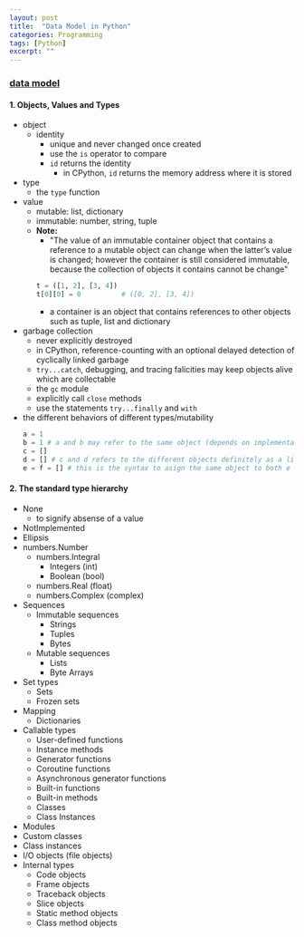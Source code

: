 ```yaml
---
layout: post
title:  "Data Model in Python"
categories: Programming
tags: [Python]
excerpt: ""
---
```

### [data model](https://docs.python.org/3/reference/datamodel.html)
#### 1. Objects, Values and Types 
- object
  - identity
    - unique and never changed once created
    - use the `is` operator to compare
    - `id` returns the identity 
      - in CPython, `id` returns the memory address where it is stored
- type
    - the `type` function
- value
    - mutable: list, dictionary
    - immutable: number, string, tuple
    - **Note:**
      - "The value of an immutable container object that contains a reference to a mutable object can change when the latter’s value is changed; however the container is still considered immutable, because the collection of objects it contains cannot be change"
      ```python
      t = ([1, 2], [3, 4])
      t[0][0] = 0          # ([0, 2], [3, 4])
      ```
      - a container is an object that contains references to other objects such as tuple, list and dictionary
- garbage collection
  - never explicitly destroyed
  - in CPython, reference-counting with an optional delayed detection of cyclically linked garbage
  - `try...catch`, debugging, and tracing falicities may keep objects alive which are collectable
  - the `gc` module
  - explicitly call `close` methods 
  - use the statements `try...finally` and `with`
- the different behaviors of different types/mutability
  ```python
  a = 1
  b = 1 # a and b may refer to the same object (depends on implementation, numbers are immutable)
  c = []
  d = [] # c and d refers to the different objects definitely as a list is mutable
  e = f = [] # this is the syntax to asign the same object to both e and f
  ```

#### 2. The standard type hierarchy
- None
  - to signify absense of a value
- NotImplemented
- Ellipsis
- numbers.Number
  - numbers.Integral
    - Integers (int)
    - Boolean (bool)
  - numbers.Real (float)
  - numbers.Complex (complex)
- Sequences
  - Immutable sequences
    - Strings
    - Tuples
    - Bytes
  - Mutable sequences
    - Lists
    - Byte Arrays
- Set types
  - Sets
  - Frozen sets
- Mapping
  - Dictionaries
- Callable types
  - User-defined functions
  - Instance methods
  - Generator functions
  - Coroutine functions
  - Asynchronous generator functions
  - Built-in functions
  - Built-in methods
  - Classes
  - Class Instances
- Modules
- Custom classes
- Class instances
- I/O objects (file objects)
- Internal types
  - Code objects
  - Frame objects
  - Traceback objects
  - Slice objects
  - Static method objects
  - Class method objects

